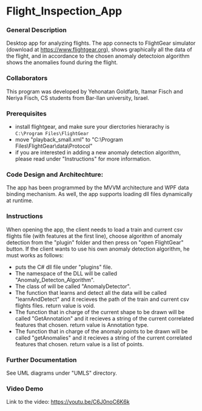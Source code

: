 # Flight_Inspection_App
### General Description
Desktop app for analyzing flights. The app connects to FlightGear simulator (download at https://www.flightgear.org), shows graphically all the data of the flight, and in accordance to the chosen anomaly detectoion algorithm shows the anomalies found during the flight. 

### Collaborators
This program was developed by Yehonatan Goldfarb, Itamar Fisch and Neriya Fisch, CS students from Bar-Ilan university, Israel.

### Prerequisites
* install flightgear, and make sure your dierctories hierarachy is `C:\Program Files\FlightGear`
* move "playback_small.xml" to "C:\Program Files\FlightGear\data\Protocol"
* if you are interested in adding a new anomaly detection algorithm, please read under "Instructions" for more information. 

### Code Design and Architechture:
The app has been programmed by the MVVM architecture and WPF data binding mechanism. As well, the app supports loading dll files dynamically at runtime.

### Instructions
When opening the app, the client needs to load a train and current csv flights file (with features at the first line), choose algorithm of anomaly detection from the "plugin" folder and then press on "open FlightGear" button.
If the client wants to use his own anomaly detection algorithm, he must works as follows:
* puts the C# dll file under "plugins" file.
* The namespace of the DLL will be called "Anomaly_Detecton_Algorithm".
* The class of will be called "AnomalyDetector".
* The function that learns and detect all the data will be called "learnAndDetect" and it recieves the path of the train and current csv flights files. return value is void.
* The function that in charge of the current shape to be drawn will be called "GetAnnotation" and it recieves a string of the current correlated features that chosen. return value is Annotation type.
* The function that in charge of the anomaly points to be drawn will be called "getAnomalies" and it recieves a string of the current correlated features that chosen. return value is a list of points.

### Further Documentation
See UML diagrams under "UMLS" directory.

### Video Demo
Link to the video: https://youtu.be/C6J0noC6K6k
